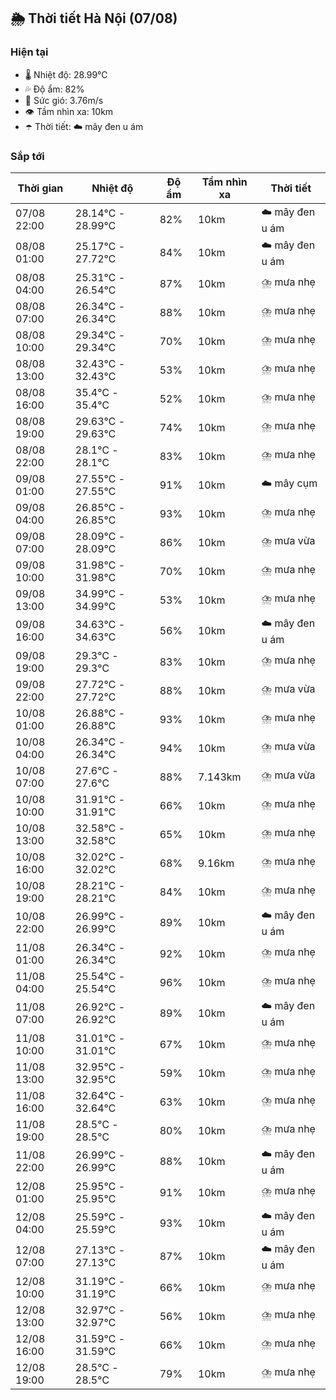 ## 🌦️ Thời tiết Hà Nội (07/08)

### Hiện tại

- 🌡️ Nhiệt độ: 28.99℃
- 💦 Độ ẩm: 82%
- 💨 Sức gió: 3.76m/s
- 👁️ Tầm nhìn xa: 10km
- ☂️ Thời tiết: ☁️ mây đen u ám

### Sắp tới

| Thời gian | Nhiệt độ | Độ ẩm | Tầm nhìn xa | Thời tiết |
| --- | --- | --- | --- | --- |
| 07/08 22:00 | 28.14℃ - 28.99℃ | 82% | 10km | ☁️ mây đen u ám |
| 08/08 01:00 | 25.17℃ - 27.72℃ | 84% | 10km | ☁️ mây đen u ám |
| 08/08 04:00 | 25.31℃ - 26.54℃ | 87% | 10km | ⛈️ mưa nhẹ |
| 08/08 07:00 | 26.34℃ - 26.34℃ | 88% | 10km | ⛈️ mưa nhẹ |
| 08/08 10:00 | 29.34℃ - 29.34℃ | 70% | 10km | ⛈️ mưa nhẹ |
| 08/08 13:00 | 32.43℃ - 32.43℃ | 53% | 10km | ⛈️ mưa nhẹ |
| 08/08 16:00 | 35.4℃ - 35.4℃ | 52% | 10km | ⛈️ mưa nhẹ |
| 08/08 19:00 | 29.63℃ - 29.63℃ | 74% | 10km | ⛈️ mưa nhẹ |
| 08/08 22:00 | 28.1℃ - 28.1℃ | 83% | 10km | ⛈️ mưa nhẹ |
| 09/08 01:00 | 27.55℃ - 27.55℃ | 91% | 10km | ☁️ mây cụm |
| 09/08 04:00 | 26.85℃ - 26.85℃ | 93% | 10km | ⛈️ mưa nhẹ |
| 09/08 07:00 | 28.09℃ - 28.09℃ | 86% | 10km | ⛈️ mưa vừa |
| 09/08 10:00 | 31.98℃ - 31.98℃ | 70% | 10km | ⛈️ mưa nhẹ |
| 09/08 13:00 | 34.99℃ - 34.99℃ | 53% | 10km | ⛈️ mưa nhẹ |
| 09/08 16:00 | 34.63℃ - 34.63℃ | 56% | 10km | ☁️ mây đen u ám |
| 09/08 19:00 | 29.3℃ - 29.3℃ | 83% | 10km | ⛈️ mưa nhẹ |
| 09/08 22:00 | 27.72℃ - 27.72℃ | 88% | 10km | ⛈️ mưa vừa |
| 10/08 01:00 | 26.88℃ - 26.88℃ | 93% | 10km | ⛈️ mưa nhẹ |
| 10/08 04:00 | 26.34℃ - 26.34℃ | 94% | 10km | ⛈️ mưa vừa |
| 10/08 07:00 | 27.6℃ - 27.6℃ | 88% | 7.143km | ⛈️ mưa vừa |
| 10/08 10:00 | 31.91℃ - 31.91℃ | 66% | 10km | ⛈️ mưa nhẹ |
| 10/08 13:00 | 32.58℃ - 32.58℃ | 65% | 10km | ⛈️ mưa nhẹ |
| 10/08 16:00 | 32.02℃ - 32.02℃ | 68% | 9.16km | ⛈️ mưa nhẹ |
| 10/08 19:00 | 28.21℃ - 28.21℃ | 84% | 10km | ⛈️ mưa nhẹ |
| 10/08 22:00 | 26.99℃ - 26.99℃ | 89% | 10km | ☁️ mây đen u ám |
| 11/08 01:00 | 26.34℃ - 26.34℃ | 92% | 10km | ⛈️ mưa nhẹ |
| 11/08 04:00 | 25.54℃ - 25.54℃ | 96% | 10km | ⛈️ mưa nhẹ |
| 11/08 07:00 | 26.92℃ - 26.92℃ | 89% | 10km | ☁️ mây đen u ám |
| 11/08 10:00 | 31.01℃ - 31.01℃ | 67% | 10km | ⛈️ mưa nhẹ |
| 11/08 13:00 | 32.95℃ - 32.95℃ | 59% | 10km | ⛈️ mưa nhẹ |
| 11/08 16:00 | 32.64℃ - 32.64℃ | 63% | 10km | ⛈️ mưa nhẹ |
| 11/08 19:00 | 28.5℃ - 28.5℃ | 80% | 10km | ⛈️ mưa nhẹ |
| 11/08 22:00 | 26.99℃ - 26.99℃ | 88% | 10km | ☁️ mây đen u ám |
| 12/08 01:00 | 25.95℃ - 25.95℃ | 91% | 10km | ⛈️ mưa nhẹ |
| 12/08 04:00 | 25.59℃ - 25.59℃ | 93% | 10km | ☁️ mây đen u ám |
| 12/08 07:00 | 27.13℃ - 27.13℃ | 87% | 10km | ☁️ mây đen u ám |
| 12/08 10:00 | 31.19℃ - 31.19℃ | 66% | 10km | ⛈️ mưa nhẹ |
| 12/08 13:00 | 32.97℃ - 32.97℃ | 56% | 10km | ⛈️ mưa nhẹ |
| 12/08 16:00 | 31.59℃ - 31.59℃ | 66% | 10km | ⛈️ mưa nhẹ |
| 12/08 19:00 | 28.5℃ - 28.5℃ | 79% | 10km | ⛈️ mưa nhẹ |
